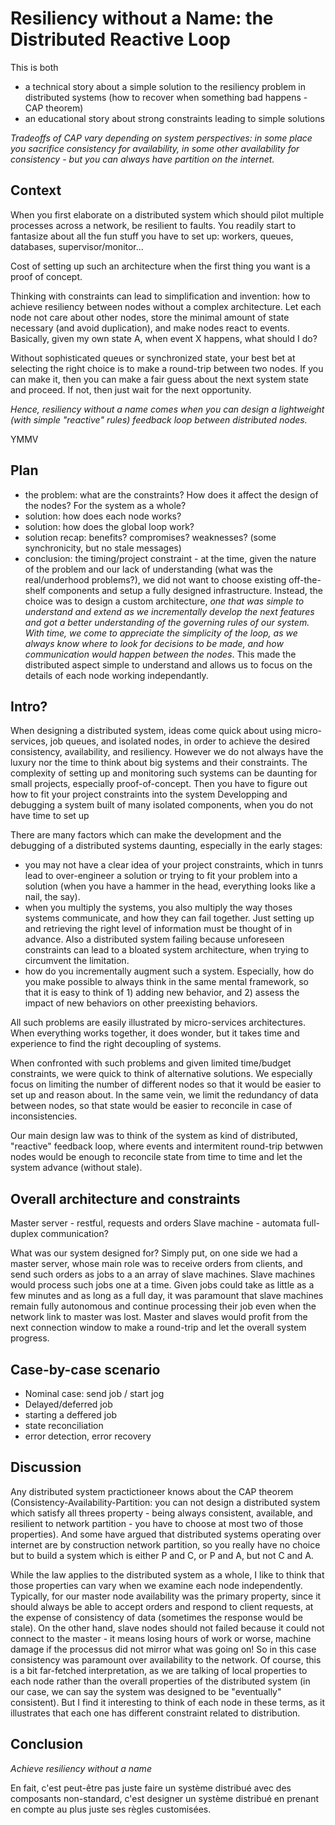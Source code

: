 Resiliency without a Name: the Distributed Reactive Loop
========================================================

This is both

- a technical story about a simple solution to the resiliency problem in distributed systems (how to recover when something bad happens - CAP theorem)
- an educational story about strong constraints leading to simple solutions

*Tradeoffs of CAP vary depending on system perspectives: in some place you sacrifice consistency for availability, in some other availability for consistency - but you can always have partition on the internet.*


Context
-------

When you first elaborate on a distributed system which should pilot multiple processes across a network, be resilient to faults. You readily start to fantasize about all the fun stuff you have to set up: workers, queues, databases, supervisor/monitor...

Cost of setting up such an architecture when the first thing you want is a proof of concept.

Thinking with constraints can lead to simplification and invention: how to achieve resiliency between nodes without a complex architecture. Let each node not care about other nodes, store the minimal amount of state necessary (and avoid duplication), and make nodes react to events. Basically, given my own state A, when event X happens, what should I do?

Without sophisticated queues or synchronized state, your best bet at selecting the right choice is to make a round-trip between two nodes. If you can make it, then you can make a fair guess about the next system state and proceed. If not, then just wait for the next opportunity.

*Hence, resiliency without a name comes when you can design a lightweight (with simple "reactive" rules) feedback loop between distributed nodes.*

YMMV

Plan
----

- the problem: what are the constraints? How does it affect the design of the nodes? For the system as a whole?
- solution: how does each node works?
- solution: how does the global loop work?
- solution recap: benefits? compromises? weaknesses? (some synchronicity, but no stale messages)
- conclusion: the timing/project constraint - at the time, given the nature of the problem and our lack of understanding (what was the real/underhood problems?), we did not want to choose existing off-the-shelf components and setup a fully designed infrastructure. Instead, the choice was to design a custom architecture, *one that was simple to understand and extend as we incrementally develop the next features and got a better understanding of the governing rules of our system. With time, we come to appreciate the simplicity of the loop, as we always know where to look for decisions to be made, and how communication would happen between the nodes*. This made the distributed aspect simple to understand and allows us to focus on the details of each node working independantly.



Intro?
------

When designing a distributed system, ideas come quick about using micro-services, job queues, and isolated nodes, in order to achieve the desired consistency, availability, and resiliency. However we do not always have the luxury nor the time to think about big systems and their constraints. The complexity of setting up and monitoring such systems can be daunting for small projects, especially proof-of-concept. Then you have to figure out how to fit your project constraints into the system Developping and debugging a system built of many isolated components, when you do not have time to set up

There are many factors which can make the development and the debugging of a distributed systems daunting, especially in the early stages:

- you may not have a clear idea of your project constraints, which in tunrs lead to over-engineer a solution or trying to fit your problem into a solution (when you have a hammer in the head, everything looks like a nail, the say).
- when you multiply the systems, you also multiply the way thoses systems communicate, and how they can fail together. Just setting up and retrieving the right level of information must be thought of in advance. Also a distributed system failing because unforeseen constraints can lead to a bloated system architecture, when trying to circumvent the limitation.
- how do you incrementally augment such a system. Especially, how do you make possible to always think in the same mental framework, so that it is easy to think of 1) adding new behavior, and 2) assess the impact of new behaviors on other preexisting behaviors.

All such problems are easily illustrated by micro-services architectures. When everything works together, it does wonder, but it takes time and experience to find the right decoupling of systems.

When confronted with such problems and given limited time/budget constraints, we were quick to think of alternative solutions. We especially focus on limiting the number of different nodes so that it would be easier to set up and reason about. In the same vein, we limit the redundancy of data between nodes, so that state would be easier to reconcile in case of inconsistencies.

Our main design law was to think of the system as kind of distributed, "reactive" feedback loop, where events and intermitent round-trip betwwen nodes would be enough to reconcile state from time to time and let the system advance (without stale).


Overall architecture and constraints
--------------------

Master server - restful, requests and orders
Slave machine - automata
full-duplex communication?

What was our system designed for? Simply put, on one side we had a master server, whose main role was to receive orders from clients, and send such orders as jobs to a an array of slave machines. Slave machines would process such jobs one at a time. Given jobs could take as little as a few minutes and as long as a full day, it was paramount that slave machines remain fully autonomous and continue processing their job even when the network link to master was lost. Master and slaves would profit from the next connection window to make a round-trip and let the overall system progress.


Case-by-case scenario
---------------------

- Nominal case: send job / start jog
- Delayed/deferred job
- starting a deffered job
- state reconciliation
- error detection, error recovery


Discussion
----------

Any distributed system practictioneer knows about the CAP theorem (Consistency-Availability-Partition: you can not design a distributed system which satisfy all threes property - being always consistent, available, and resilient to network partition - you have to choose at most two of those properties). And some have argued that distributed systems operating over internet are by construction network partition, so you really have no choice but to build a system which is either P and C, or P and A, but not C and A.

While the law applies to the distributed system as a whole, I like to think that those properties can vary when we examine each node independently. Typically, for our master node availability was the primary property, since it should always be able to accept orders and respond to client requests, at the expense of consistency of data (sometimes the response would be stale). On the other hand, slave nodes should not failed because it could not connect to the master - it means losing hours of work or worse, machine damage if the processus did not mirror what was going on! So in this case consistency was paramount over availability to the network. Of course, this is a bit far-fetched interpretation, as we are talking of local properties to each node rather than the overall properties of the distributed system (in our case, we can say the system was designed to be "eventually" consistent). But I find it interesting to think of each node in these terms, as it illustrates that each one has different constraint related to distribution.


Conclusion
----------

*Achieve resiliency without a name*

En fait, c'est peut-être pas juste faire un système distribué avec des composants non-standard, c'est designer un système distribué en prenant en compte au plus juste ses règles customisées.
